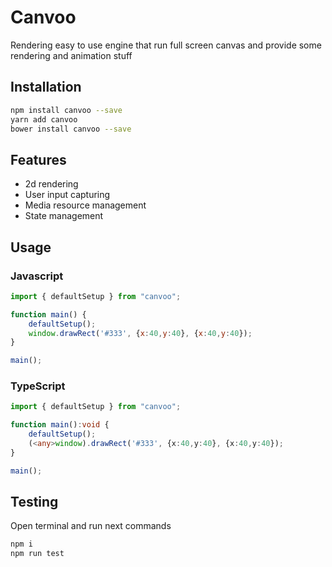 # Canvoo

Rendering easy to use engine that run full screen canvas and provide some rendering and animation stuff

## Installation 

```sh
npm install canvoo --save
yarn add canvoo
bower install canvoo --save
```

## Features

* 2d rendering
* User input capturing
* Media resource management
* State management

## Usage

### Javascript
```javascript
import { defaultSetup } from "canvoo";

function main() {
    defaultSetup();
    window.drawRect('#333', {x:40,y:40}, {x:40,y:40});
}

main();
```

### TypeScript
```typescript
import { defaultSetup } from "canvoo";

function main():void {
    defaultSetup();
    (<any>window).drawRect('#333', {x:40,y:40}, {x:40,y:40});
}

main();
```

## Testing

Open terminal and run next commands

```sh
npm i
npm run test
```